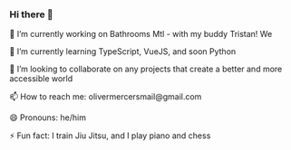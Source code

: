 ### Hi there 👋

<p>🔭 I’m currently working on Bathrooms Mtl - <a src="https://github.com/Tristan-Giardini/BathroomsMontreal"/> with my buddy Tristan! We</p>
<p>🌱 I’m currently learning TypeScript, VueJS, and soon Python</p>
<p>👯 I’m looking to collaborate on any projects that create a better and more accessible world</p>
<p>📫 How to reach me: olivermercersmail@gmail.com</p>
<p>😄 Pronouns: he/him</p>
<p>⚡ Fun fact: I train Jiu Jitsu, and I play piano and chess</p>

